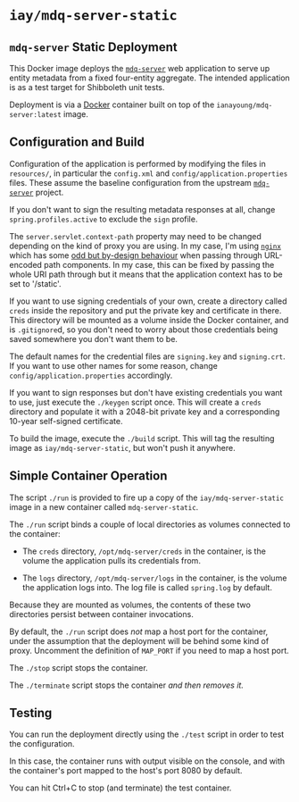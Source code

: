 # `iay/mdq-server-static`

## `mdq-server` Static Deployment

This Docker image deploys the
[`mdq-server`](https://github.com/iay/mdq-server) web application
to serve up entity metadata from a fixed four-entity aggregate.
The intended application is as a test target for Shibboleth
unit tests.

Deployment is via a [Docker](http://www.docker.com) container built
on top of the `ianayoung/mdq-server:latest` image.

## Configuration and Build

Configuration of the application is performed by modifying the files
in `resources/`, in particular the `config.xml` and `config/application.properties`
files. These assume the baseline configuration from the upstream
[`mdq-server`](https://github.com/iay/mdq-server) project.

If you don't want to sign the resulting metadata responses at all,
change `spring.profiles.active` to exclude the `sign` profile.

The `server.servlet.context-path` property may need to be changed depending on
the kind of proxy you are using. In my case, I'm using
[`nginx`](http://nginx.org/en/) which has some
[odd but by-design behaviour](http://trac.nginx.org/nginx/ticket/262) when
passing through URL-encoded path components. In my case, this can be fixed
by passing the whole URI path through but it means that the application
context has to be set to '/static'.

If you want to use signing credentials of your own, create a directory
called `creds` inside the repository and put the private key and
certificate in there. This directory will be mounted as a volume inside
the Docker container, and is `.gitignore`d, so you don't need to worry
about those credentials being saved somewhere you don't want them to be.

The default names for the credential files are `signing.key` and
`signing.crt`. If you want to use other names for some reason, change
`config/application.properties` accordingly.

If you want to sign responses but don't have existing credentials you
want to use, just execute the `./keygen` script once. This will create a
`creds` directory and populate it with a 2048-bit private key and a
corresponding 10-year self-signed certificate.

To build the image, execute the `./build` script. This will tag the
resulting image as `iay/mdq-server-static`, but won't push it anywhere.

## Simple Container Operation

The script `./run` is provided to fire up a copy of the `iay/mdq-server-static`
image in a new container called `mdq-server-static`.

The `./run` script binds a couple of local directories as volumes
connected to the container:

* The `creds` directory, `/opt/mdq-server/creds` in the container,
  is the volume the application pulls its credentials from.

* The `logs` directory, `/opt/mdq-server/logs` in the container,
  is the volume the application logs into. The log file is called
  `spring.log` by default.

Because they are mounted as volumes, the contents of these two directories
persist between container invocations.

By default, the `./run` script does *not* map a host port for the container,
under the assumption that the deployment will be behind some kind of proxy.
Uncomment the definition of `MAP_PORT` if you need to map a host port.

The `./stop` script stops the container.

The `./terminate` script stops the container *and then removes it.*

## Testing

You can run the deployment directly using the `./test` script in
order to test the configuration.

In this case, the container runs with output visible on the console, and
with the container's port mapped to the host's port 8080 by default.

You can hit Ctrl+C to stop (and terminate) the test container.
